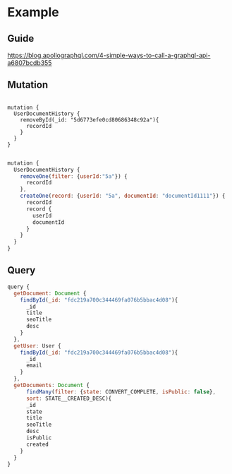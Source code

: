 # Example

## Guide

https://blog.apollographql.com/4-simple-ways-to-call-a-graphql-api-a6807bcdb355

## Mutation

```curl

mutation {
  UserDocumentHistory {
    removeById(_id: "5d6773efe0cd80686348c92a"){
      recordId
    }
  }
}

```

```javascript

mutation {
  UserDocumentHistory {
    removeOne(filter: {userId:"5a"}) {
      recordId
    },
    createOne(record: {userId: "5a", documentId: "documentId1111"}) {
      recordId
      record {
        userId
        documentId
      }
    }
  }
}

```

## Query

```javascript
query {
  getDocument: Document {
    findById(_id: "fdc219a700c344469fa076b5bbac4d08"){
      _id
      title
      seoTitle
      desc
    }
  },
  getUser: User {
    findById(_id: "fdc219a700c344469fa076b5bbac4d08"){
      _id
      email
    }
  },
  getDocuments: Document {
      findMany(filter: {state: CONVERT_COMPLETE, isPublic: false},
      sort: STATE__CREATED_DESC){
      _id
      state
      title
      seoTitle
      desc
      isPublic
      created
    }
  }
}
```

